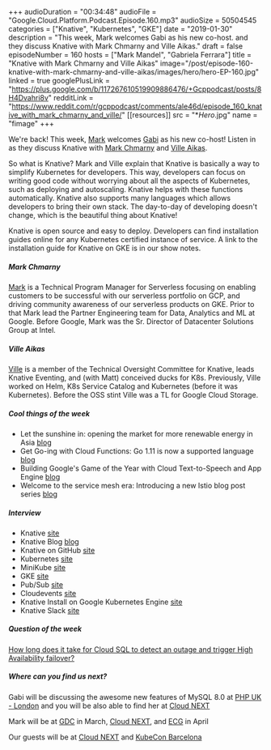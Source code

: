 +++
audioDuration = "00:34:48"
audioFile = "Google.Cloud.Platform.Podcast.Episode.160.mp3"
audioSize = 50504545
categories = ["Knative", "Kubernetes", "GKE"]
date = "2019-01-30"
description = "This week, Mark welcomes Gabi as his new co-host. and they discuss Knative with Mark Chmarny and Ville Aikas."
draft = false
episodeNumber = 160
hosts = ["Mark Mandel", "Gabriela Ferrara"]
title = "Knative with Mark Chmarny and Ville Aikas"
image="/post/episode-160-knative-with-mark-chmarny-and-ville-aikas/images/hero/hero-EP-160.jpg"
linked = true
googlePlusLink = "https://plus.google.com/b/117267610519909886476/+Gcppodcast/posts/8H4Dvahri8v"
redditLink = "https://www.reddit.com/r/gcppodcast/comments/ale46d/episode_160_knative_with_mark_chmarny_and_ville/"
[[resources]]
  src = "**Hero*.jpg"
  name = "fimage"
+++

We're back! This week, [Mark](https://twitter.com/Neurotic) welcomes [Gabi](https://twitter.com/gabidavila) as his new co-host! Listen in as they discuss Knative with [Mark Chmarny](https://twitter.com/mchmarny) and [Ville Aikas](https://twitter.com/AikasVille). 

So what is Knative? Mark and Ville explain that Knative is basically a way to simplify Kubernetes for developers. This way, developers can focus on writing good code without worrying about all the aspects of Kubernetes, such as deploying and autoscaling. Knative helps with these functions automatically. Knative also supports many languages which allows developers to bring their own stack. The day-to-day of developing doesn't change, which is the beautiful thing about Knative! 

Knative is open source and easy to deploy. Developers can find installation guides online for any Kubernetes certified instance of service. A link to the installation guide for Knative on GKE is in our show notes.

<!--more-->

##### Mark Chmarny

[Mark](https://twitter.com/mchmarny) is a Technical Program Manager for Serverless focusing on enabling customers to be successful with our serverless portfolio on GCP, and driving community awareness of our serverless products on GKE. Prior to that Mark lead the Partner Engineering team for Data, Analytics and ML at Google. Before Google, Mark was the Sr. Director of Datacenter Solutions Group at Intel. 

##### Ville Aikas

[Ville](https://twitter.com/AikasVille) is a member of the Technical Oversight Committee for Knative, leads Knative Eventing, and (with Matt) conceived ducks for K8s.  Previously, Ville worked on Helm, K8s Service Catalog and Kubernetes (before it was Kubernetes). Before the OSS stint Ville was a TL for Google Cloud Storage.

##### Cool things of the week

* Let the sunshine in: opening the market for more renewable energy in Asia [blog](https://blog.google/outreach-initiatives/sustainability/let-sunshine-opening-market-more-renewable-energy-asia/)
* Get Go-ing with Cloud Functions: Go 1.11 is now a supported language [blog](https://cloud.google.com/blog/products/application-development/cloud-functions-go-1-11-is-now-a-supported-language)
* Building Google's Game of the Year with Cloud Text-to-Speech and App Engine [blog](https://cloud.google.com/blog/topics/inside-google-cloud/building-googles-game-of-the-year-with-cloud-text-to-speech-and-app-engine)
* Welcome to the service mesh era: Introducing a new Istio blog post series [blog](https://cloud.google.com/blog/products/networking/welcome-to-the-service-mesh-era-introducing-a-new-istio-blog-post-series)

##### Interview
* Knative [site](https://cloud.google.com/knative/)
* Knative Blog [blog](https://blog.knative.dev)
* Knative on GitHub [site](https://github.com/knative/)
* Kubernetes [site](https://kubernetes.io)
* MiniKube [site](https://kubernetes.io/docs/setup/minikube/)
* GKE [site](https://cloud.google.com/kubernetes-engine/)
* Pub/Sub [site](https://cloud.google.com/pubsub/)
* Cloudevents [site](https://cloudevents.io)
* Knative Install on Google Kubernetes Engine [site](https://github.com/knative/docs/blob/master/install/Knative-with-GKE.md)
* Knative Slack [site](https://knative.slack.com)

##### Question of the week

[How long does it take for Cloud SQL to detect an outage and trigger High Availability failover?](https://cloud.google.com/sql/docs/mysql/high-availability)

##### Where can you find us next?

Gabi will be discussing the awesome new features of MySQL 8.0 at [PHP UK - London](https://www.phpconference.co.uk/schedule/) and you will be also able to find her at [Cloud NEXT](https://cloud.withgoogle.com/next18/sf)

Mark will be at [GDC](https://gdconf.com) in March, [Cloud NEXT](https://cloud.withgoogle.com/next18/sf), and [ECG](http://ecgconf.com) in April

Our guests will be at [Cloud NEXT](https://cloud.withgoogle.com/next18/sf) and [KubeCon Barcelona](https://events.linuxfoundation.org/events/kubecon-cloudnativecon-europe-2019/)